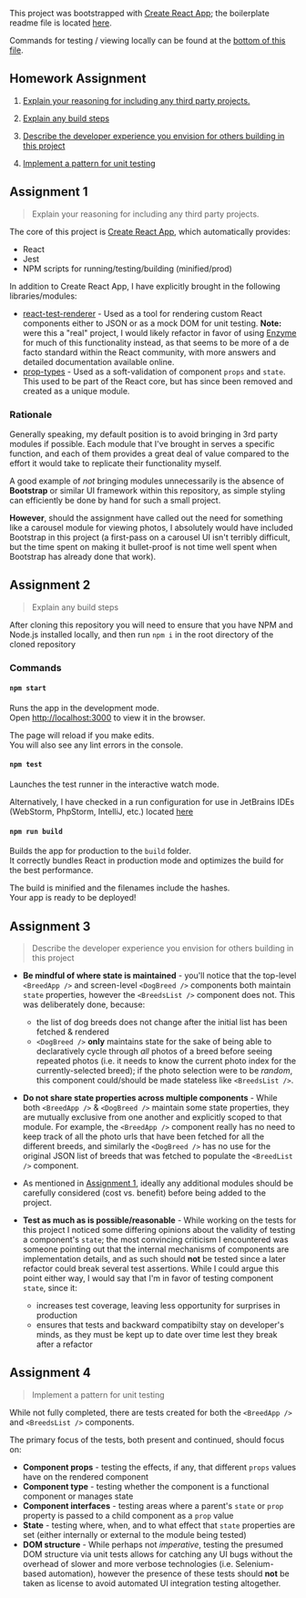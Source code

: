 This project was bootstrapped with [Create React App](https://github.com/facebookincubator/create-react-app); the
boilerplate readme file is located [here](https://github.com/kellytowle/dog-app/tree/master/_boilerplate).

Commands for testing / viewing locally can be found at the [bottom of this file](#commands).

## Homework Assignment
1. [Explain your reasoning for including any third party projects.](#assignment-1)

1. [Explain any build steps](#assignment-2)

1. [Describe the developer experience you envision for others building in this project](#assignment-3)

1. [Implement a pattern for unit testing](#assignment-4)

## Assignment 1
>Explain your reasoning for including any third party projects.

The core of this project is [Create React App](https://github.com/facebookincubator/create-react-app),
 which automatically provides:
* React
* Jest
* NPM scripts for running/testing/building (minified/prod)

In addition to Create React App, I have explicitly brought in the
following libraries/modules:
* [react-test-renderer](https://www.npmjs.com/package/react-test-renderer) -
 Used as a tool for rendering custom React components either to JSON or
 as a mock DOM for unit testing. **Note:** were this a "real" project, I
 would likely refactor in favor of using [Enzyme](http://airbnb.io/enzyme/)
 for much of this functionality instead, as that seems to be more of a de
 facto standard within the React community, with more answers and detailed
 documentation available online.
* [prop-types](https://www.npmjs.com/package/prop-types) - Used as a
soft-validation of component `props` and `state`. This used to be part
of the React core, but has since been removed and created as a unique
module.

### Rationale
Generally speaking, my default position is to avoid bringing in 3rd party
modules if possible.  Each module that I've brought in serves a specific
function, and each of them provides a great deal of value compared to
the effort it would take to replicate their functionality myself.

A good example of _not_ bringing modules unnecessarily is the absence of
**Bootstrap** or similar UI framework within this repository, as simple
styling can efficiently be done by hand for such a small project.

**However**, should the assignment have called out the need for something
like a carousel module for viewing photos, I absolutely would have included
Bootstrap in this project (a first-pass on a carousel UI isn't terribly
difficult, but the time spent on making it bullet-proof is not time well
spent when Bootstrap has already done that work).

## Assignment 2
>Explain any build steps

After cloning this repository you will need to ensure that you have NPM
and Node.js installed locally, and then run `npm i` in the root directory
of the cloned repository

### Commands
#### `npm start`

Runs the app in the development mode.<br>
Open [http://localhost:3000](http://localhost:3000) to view it in the browser.

The page will reload if you make edits.<br>
You will also see any lint errors in the console.

#### `npm test`

Launches the test runner in the interactive watch mode.<br>

Alternatively, I have checked in a run configuration for use in JetBrains
IDEs (WebStorm, PhpStorm, IntelliJ, etc.) located [here](https://github.com/kellytowle/dog-app/tree/master/.idea/runConfigurations/Jest.xml)

#### `npm run build`

Builds the app for production to the `build` folder.<br>
It correctly bundles React in production mode and optimizes the build for
the best performance.

The build is minified and the filenames include the hashes.<br>
Your app is ready to be deployed!

## Assignment 3
>Describe the developer experience you envision for others building in
this project

* **Be mindful of where state is maintained** - you'll notice that the
top-level `<BreedApp />` and screen-level `<DogBreed />` components both
maintain `state` properties, however the `<BreedsList />` component does
not.  This was deliberately done, because:
    * the list of dog breeds does not change after the initial list has
    been fetched & rendered
    * `<DogBreed />` **only** maintains state for the sake of being able
    to declaratively cycle through _all_ photos of a breed before seeing
    repeated photos (i.e. it needs to know the current photo index for the
    currently-selected breed); if the photo selection were to be _random_,
    this component could/should be made stateless like `<BreedsList />`.

* **Do not share state properties across multiple components** - While both
`<BreedApp />` & `<DogBreed />` maintain some state properties, they are
mutually exclusive from one another and explicitly scoped to that module.
For example, the `<BreedApp />` component really has no need to keep track
of all the photo urls that have been fetched for all the different breeds,
and similarly the `<DogBreed />` has no use for the original JSON list
of breeds that was fetched to populate the `<BreedList />` component.

* As mentioned in [Assignment 1](#assignment-1), ideally any additional
modules should be carefully considered (cost vs. benefit) before being
added to the project.

* **Test as much as is possible/reasonable** - While working on the
tests for this project I noticed some differing opinions about the
validity of testing a component's `state`; the most convincing criticism
I encountered was someone pointing out that the internal mechanisms
of components are implementation details, and as such should **not** be
tested since a later refactor could break several test assertions.
While I could argue this point either way, I would say that I'm in favor
of testing component `state`, since it:
    * increases test coverage, leaving less opportunity for surprises in
    production
    * ensures that tests and backward compatibilty stay on developer's
    minds, as they must be kept up to date over time lest they break
    after a refactor

## Assignment 4
>Implement a pattern for unit testing

While not fully completed, there are tests created for both the `<BreedApp />`
and `<BreedsList />` components.

The primary focus of the tests, both present and continued, should focus on:

* **Component props** - testing the effects, if any, that different `props`
values have on the rendered component
* **Component type** - testing whether the component is a functional component
or manages state
* **Component interfaces** - testing areas where a parent's `state` or `prop`
property is passed to a child component as a `prop` value
* **State** - testing where, when, and to what effect that `state` properties
are set (either internally or external to the module being tested)
* **DOM structure** - While perhaps not _imperative_, testing the presumed
DOM structure via unit tests allows for catching any UI bugs without the
overhead of slower and more verbose technologies (i.e. Selenium-based
automation), however the presence of these tests should **not** be taken
as license to avoid automated UI integration testing altogether.